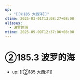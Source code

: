 ```yaml
---
up:
  - "[[②185 大西洋]]"
ctime: 2025-03-01T13:08:27+08:00
aliases:
  - 波罗的海
mtime: 2025-09-09T12:37:06+08:00
---
```


# ②185.3 波罗的海

- up: [[②185 大西洋]]
